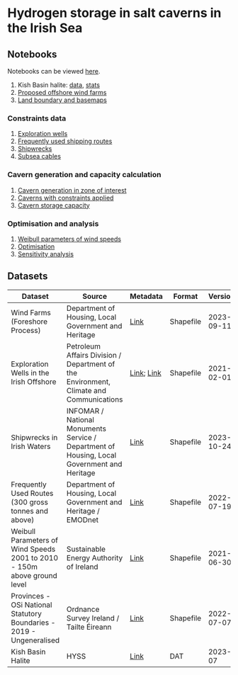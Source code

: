# Hydrogen storage in salt caverns in the Irish Sea

## Notebooks

Notebooks can be viewed [here](https://github.com/nmstreethran/hydrogen-salt-storage-optimisation/tree/ipynb/notebooks).

1. Kish Basin halite: [data][nbkbdata], [stats][nbkbstats]
1. [Proposed offshore wind farms][nbowf]
1. [Land boundary and basemaps][nbboundary]

### Constraints data

1. [Exploration wells][nbwells]
1. [Frequently used shipping routes][nbshipping]
1. [Shipwrecks][nbshipwrecks]
1. [Subsea cables][nbcables]

### Cavern generation and capacity calculation

1. [Cavern generation in zone of interest][nbcaverns]
1. [Caverns with constraints applied][nbconstrained]
1. [Cavern storage capacity][nbcapacity]

### Optimisation and analysis

1. [Weibull parameters of wind speeds][nbweibull]
1. [Optimisation][nboptimisation]
1. [Sensitivity analysis][nbsensitivity]

## Datasets

Dataset | Source | Metadata | Format | Version
-- | -- | -- | -- | --
Wind Farms (Foreshore Process) | Department of Housing, Local Government and Heritage | [Link][owf] | Shapefile | 2023-09-11
Exploration Wells in the Irish Offshore | Petroleum Affairs Division / Department of the Environment, Climate and Communications | [Link][wells]; [Link][wells2] | Shapefile | 2021-02-01
Shipwrecks in Irish Waters | INFOMAR / National Monuments Service / Department of Housing, Local Government and Heritage | [Link][shipwrecks] | Shapefile | 2023-10-24
Frequently Used Routes (300 gross tonnes and above) | Department of Housing, Local Government and Heritage / EMODnet | [Link][shippingroutes] | Shapefile | 2022-07-19
Weibull Parameters of Wind Speeds 2001 to 2010 - 150m above ground level | Sustainable Energy Authority of Ireland | [Link][weibull] | Shapefile | 2021-06-30
Provinces - OSi National Statutory Boundaries - 2019 - Ungeneralised | Ordnance Survey Ireland / Tailte Éireann | [Link][boundary] | Shapefile | 2022-07-07
Kish Basin Halite | HYSS | [Link][hyss] | DAT | 2023-07

[owf]: https://data.gov.ie/dataset/wind-farms-foreshore-process
[wells]: https://www.isde.ie/geonetwork/srv/eng/catalog.search#/metadata/ie.marine.data:dataset.2171
[wells2]: https://data.gov.ie/dataset/exploration-wells-in-the-irish-offshore
[hyss]: https://hyss.ie
[shipwrecks]: https://isde.ie/geonetwork/srv/eng/catalog.search#/metadata/ie.marine.data:dataset.5131
[shippingroutes]: https://data.gov.ie/dataset/frequently-used-routes-300-gross-tonnes-and-above1
[boundary]: https://data.gov.ie/dataset/provinces-osi-national-statutory-boundaries-2019
[weibull]: https://data.gov.ie/dataset/weibull-parameters-wind-speeds-2001-to-2010-150m-above-ground-level
[nbkbdata]: https://github.com/nmstreethran/hydrogen-salt-storage-optimisation/blob/ipynb/notebooks/kish_basin_dat_files.ipynb
[nbkbstats]: https://github.com/nmstreethran/hydrogen-salt-storage-optimisation/blob/ipynb/notebooks/kish_basin_stats.ipynb
[nbowf]: https://github.com/nmstreethran/hydrogen-salt-storage-optimisation/blob/ipynb/notebooks/wind_farms_foreshore_process.ipynb
[nbwells]: https://github.com/nmstreethran/hydrogen-salt-storage-optimisation/blob/ipynb/notebooks/offshore_exploration_wells.ipynb
[nbweibull]: https://github.com/nmstreethran/hydrogen-salt-storage-optimisation/blob/ipynb/notebooks/weibull_parameters_wind_speeds.ipynb
[nbshipping]: https://github.com/nmstreethran/hydrogen-salt-storage-optimisation/blob/ipynb/notebooks/frequent_shipping_routes.ipynb
[nbshipwrecks]: https://github.com/nmstreethran/hydrogen-salt-storage-optimisation/blob/ipynb/notebooks/heritage_sites.ipynb
[nbcables]: https://github.com/nmstreethran/hydrogen-salt-storage-optimisation/blob/ipynb/notebooks/subsea_cables.ipynb
[nboptimisation]: https://github.com/nmstreethran/hydrogen-salt-storage-optimisation/blob/ipynb/notebooks/wind_farm_optimisation.ipynb
[nbsensitivity]: https://github.com/nmstreethran/hydrogen-salt-storage-optimisation/blob/ipynb/notebooks/kish_basin_sensitivity.ipynb
[nbcaverns]: https://github.com/nmstreethran/hydrogen-salt-storage-optimisation/blob/ipynb/notebooks/kish_basin_caverns.ipynb
[nbconstrained]: https://github.com/nmstreethran/hydrogen-salt-storage-optimisation/blob/ipynb/notebooks/kish_basin_caverns_constrained.ipynb
[nbcapacity]: https://github.com/nmstreethran/hydrogen-salt-storage-optimisation/blob/ipynb/notebooks/kish_basin_caverns_capacity.ipynb
[nbboundary]: https://github.com/nmstreethran/hydrogen-salt-storage-optimisation/blob/ipynb/notebooks/ireland_boundary_basemaps.ipynb
